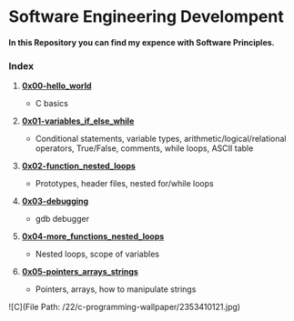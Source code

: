 # Software Engineering Develompent  
#### In this Repository you can find my expence with Software Principles.  
### Index  

1. [**0x00-hello_world**](https://github.com/Joanfa7/holbertonschool-low_level_programming/tree/main/0x00-hello_world)  
	* C basics  

2. [**0x01-variables_if_else_while**](https://github.com/Joanfa7/holbertonschool-low_level_programming/tree/main/0x01-variables_if_else_while)
	*  Conditional statements, variable types, arithmetic/logical/relational operators, True/False, comments, while loops, ASCII table

3. [**0x02-function_nested_loops**](https://github.com/Joanfa7/holbertonschool-low_level_programming/tree/main/0x02-functions_nested_loops)
	* Prototypes, header files, nested for/while loops

4. [**0x03-debugging**](https://github.com/Joanfa7/holbertonschool-low_level_programming/tree/main/0x03-debugging)
	* gdb debugger

5. [**0x04-more_functions_nested_loops**](https://github.com/Joanfa7/holbertonschool-low_level_programming/tree/main/0x04-more_functions_nested_loops)
	* Nested loops, scope of variables

6. [**0x05-pointers_arrays_strings**]()
	* Pointers, arrays, how to manipulate strings

![C](File Path: /22/c-programming-wallpaper/2353410121.jpg)
